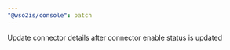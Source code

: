 ```yaml
---
"@wso2is/console": patch
---
```


Update connector details after connector enable status is updated
